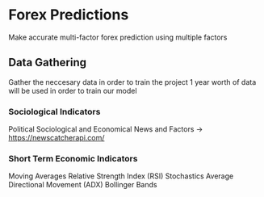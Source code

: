 # Forex Predictions
Make accurate multi-factor forex prediction using multiple factors
## Data Gathering
Gather the neccesary data in order to train the project
1 year worth of data will be used in order to train our model
### Sociological Indicators
Political Sociological and Economical News and Factors -> https://newscatcherapi.com/
### Short Term Economic Indicators
Moving Averages
Relative Strength Index (RSI)
Stochastics
Average Directional Movement (ADX)
Bollinger Bands
